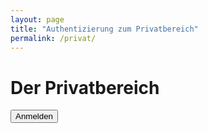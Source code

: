 ```yaml
---
layout: page
title: "Authentizierung zum Privatbereich"
permalink: /privat/
---
```


<script>
  function Anmelden () {
    let Passwort = 'fam-chiarcos.1234';
    if (document.cookie == 'fam-chiarcos.1234'){
      location.href = '/privat/open/'
    }
    else {
      alert('Falsches Passwort.')
    
      let Eingabe = window.prompt('Passwort erforderlich');
      
      if (Eingabe != Passwort) {
          alert('Passwort ist Falsch!');
          document.cookie = Eingabe
      }
      else {
          document.cookie = Eingabe
          location.href = '/privat/open';
      }
    }
    
  }
  


    
  }
</script>

# Der Privatbereich

<input type="button" value="Anmelden" onclick="Anmelden()"/><br>
